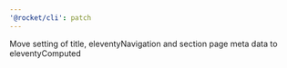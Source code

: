 ```yaml
---
'@rocket/cli': patch
---
```


Move setting of title, eleventyNavigation and section page meta data to eleventyComputed
